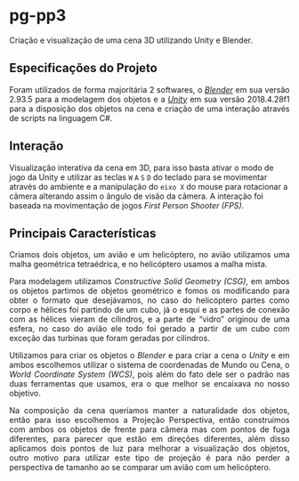 # pg-pp3
Criação e visualização de uma cena 3D utilizando Unity e Blender.

## Especificações do Projeto

<p align = "justify">
  Foram utilizados de forma majoritária 2 softwares, o <a href="https://www.blender.org/download/" target="_blank"><i>Blender</i></a> em sua versão 2.93.5 para a modelagem dos objetos e a <a href="https://unity3d.com/pt/get-unity/download" target="_blank"><i>Unity</i></a> em sua versão 2018.4.28f1 para a disposição dos objetos na cena e criação de uma interação através de scripts na linguagem C#.
</p>

## Interação

Visualização interativa da cena em 3D, para isso basta ativar o modo de jogo da Unity e utilizar as teclas `W` `A` `S` `D` do teclado para se movimentar através do ambiente e a manipulação do `eixo X` do mouse para rotacionar a câmera alterando assim o ângulo de visão da câmera. A interação foi baseada na movimentação de jogos <i>First Person Shooter (FPS)</i>.

## Principais Características

<p align = "justify">
  Criamos dois objetos, um avião e um helicóptero, no avião utilizamos uma malha geométrica tetraédrica, e no helicóptero usamos a malha mista.
</p>
<p align = "justify">
  Para modelagem utilizamos <i>Constructive Solid Geometry (CSG)</i>, em ambos os objetos partimos de objetos geométrico e fomos os modificando para obter o formato que desejávamos, no caso do helicóptero partes como corpo e hélices foi partindo de um cubo, já o esqui e as partes de conexão com as hélices vieram de cilindros, e a parte de “vidro” originou de uma esfera, no caso do avião ele todo foi gerado a partir de um cubo com exceção das turbinas que foram geradas por cilindros.
</p>
<p align = "justify">
  Utilizamos para criar os objetos o <i>Blender</i> e para criar a cena o <i>Unity</i> e em ambos escolhemos utilizar o sistema de coordenadas de Mundo ou Cena, o <i>World Coordinate System (WCS)</i>, pois além do fato dele ser o padrão nas duas ferramentas que usamos, era o que melhor se encaixava no nosso objetivo.
</p>
<p align = "justify">
  Na composição da cena queríamos manter a naturalidade dos objetos, então para isso escolhemos a Projeção Perspectiva, então construímos com ambos os objetos de frente para câmera mas com pontos de fuga diferentes, para parecer que estão em direções diferentes, além disso aplicamos dois pontos de luz para melhorar a visualização dos objetos, outro motivo para utilizar este tipo de projeção é para não perder a perspectiva de tamanho ao se comparar um avião com um helicóptero.
</p>
